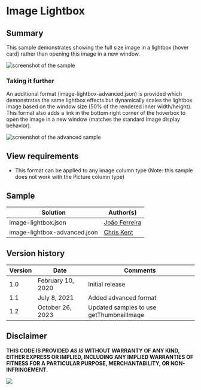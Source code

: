 # Image Lightbox

## Summary
This sample demonstrates showing the full size image in a lightbox (hover card) rather than opening this image in a new window.

![screenshot of the sample](./assets/screenshot.gif)

### Taking it further

An additional format (image-lightbox-advanced.json) is provided which demonstrates the same lightbox effects but dynamically scales the lightbox image based on the window size (50% of the rendered inner width/height). This format also adds a link in the bottom right corner of the hoverbox to open the image in a new window (matches the standard Image display behavior).

![screenshot of the advanced sample](./assets/screenshotAdvanced.gif)

## View requirements
- This format can be applied to any image column type (Note: this sample does not work with the Picture column type)


## Sample

Solution|Author(s)
--------|---------
image-lightbox.json | [João Ferreira](https://github.com/joaoferreira)
image-lightbox-advanced.json | [Chris Kent](https://github.com/thechriskent)

## Version history

Version|Date|Comments
-------|----|--------
1.0|February 10, 2020|Initial release
1.1|July 8, 2021|Added advanced format
1.2|October 26, 2023|Updated samples to use getThumbnailImage

## Disclaimer
**THIS CODE IS PROVIDED *AS IS* WITHOUT WARRANTY OF ANY KIND, EITHER EXPRESS OR IMPLIED, INCLUDING ANY IMPLIED WARRANTIES OF FITNESS FOR A PARTICULAR PURPOSE, MERCHANTABILITY, OR NON-INFRINGEMENT.**

<img src="https://pnptelemetry.azurewebsites.net/list-formatting/column-samples/image-lightbox" />
